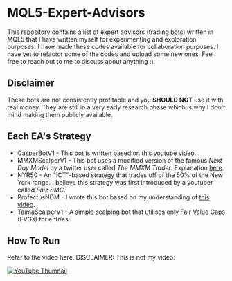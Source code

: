 # MQL5-Expert-Advisors
This repository contains a list of expert advisors (trading bots) written in MQL5 that I have written myself for experimenting and exploration purposes. I have made these codes available for collaboration purposes. I have yet to refactor some of the codes and upload some new ones. Feel free to reach out to me to discuss about anything :)

## Disclaimer
These bots are not consistently profitable and you **SHOULD NOT** use it with real money. They are still in a very early research phase which is why I don't mind making them publicly available.

## Each EA's Strategy
- CasperBotV1 - This bot is written based on [this youtube video](https://www.youtube.com/watch?v=0WYV5hbrMrw).
- MMXMScalperV1 - This bot uses a modified version of the famous *Next Day Model* by a twitter user called *The MMXM Trader*. Explanation [here](https://www.youtube.com/watch?v=klaiq36QnEM).
- NYR50 - An "ICT"-based strategy that trades off of the 50% of the New York range. I believe this strategy was first introduced by a youtuber called *Faiz SMC*.
- ProfectusNDM - I wrote this bot based on my understanding of [this video](https://www.youtube.com/watch?v=pBoxwzvtN-Q).
- TaimaScalperV1 - A simple scalping bot that utilises only Fair Value Gaps (FVGs) for entries.

## How To Run
Refer to the video here. DISCLAIMER: This is not my video:

[![YouTube Thumnail](https://img.youtube.com/vi/4idb47g2FV4/0.jpg)](https://www.youtube.com/watch?v=4idb47g2FV4)
